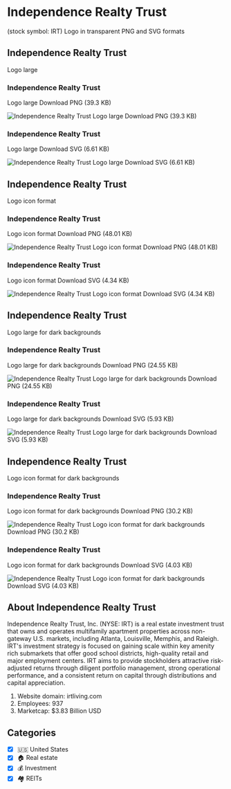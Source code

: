 # Independence Realty Trust
 (stock symbol: IRT) Logo in transparent PNG and SVG formats

## Independence Realty Trust
 Logo large

### Independence Realty Trust
 Logo large Download PNG (39.3 KB)

![Independence Realty Trust
 Logo large Download PNG (39.3 KB)](/img/orig/IRT_BIG-d1175f4c.png)

### Independence Realty Trust
 Logo large Download SVG (6.61 KB)

![Independence Realty Trust
 Logo large Download SVG (6.61 KB)](/img/orig/IRT_BIG-dd3b4897.svg)

## Independence Realty Trust
 Logo icon format

### Independence Realty Trust
 Logo icon format Download PNG (48.01 KB)

![Independence Realty Trust
 Logo icon format Download PNG (48.01 KB)](/img/orig/IRT-f9b39264.png)

### Independence Realty Trust
 Logo icon format Download SVG (4.34 KB)

![Independence Realty Trust
 Logo icon format Download SVG (4.34 KB)](/img/orig/IRT-bf484c48.svg)

## Independence Realty Trust
 Logo large for dark backgrounds

### Independence Realty Trust
 Logo large for dark backgrounds Download PNG (24.55 KB)

![Independence Realty Trust
 Logo large for dark backgrounds Download PNG (24.55 KB)](/img/orig/IRT_BIG.D-3e7a628d.png)

### Independence Realty Trust
 Logo large for dark backgrounds Download SVG (5.93 KB)

![Independence Realty Trust
 Logo large for dark backgrounds Download SVG (5.93 KB)](/img/orig/IRT_BIG.D-c9b28ea6.svg)

## Independence Realty Trust
 Logo icon format for dark backgrounds

### Independence Realty Trust
 Logo icon format for dark backgrounds Download PNG (30.2 KB)

![Independence Realty Trust
 Logo icon format for dark backgrounds Download PNG (30.2 KB)](/img/orig/IRT.D-8c8016bd.png)

### Independence Realty Trust
 Logo icon format for dark backgrounds Download SVG (4.03 KB)

![Independence Realty Trust
 Logo icon format for dark backgrounds Download SVG (4.03 KB)](/img/orig/IRT.D-c6b9fb54.svg)

## About Independence Realty Trust


Independence Realty Trust, Inc. (NYSE: IRT) is a real estate investment trust that owns and operates multifamily apartment properties across non-gateway U.S. markets, including Atlanta, Louisville, Memphis, and Raleigh. IRT's investment strategy is focused on gaining scale within key amenity rich submarkets that offer good school districts, high-quality retail and major employment centers. IRT aims to provide stockholders attractive risk-adjusted returns through diligent portfolio management, strong operational performance, and a consistent return on capital through distributions and capital appreciation.

1. Website domain: irtliving.com
2. Employees: 937
3. Marketcap: $3.83 Billion USD


## Categories
- [x] 🇺🇸 United States
- [x] 🏠 Real estate
- [x] 💰 Investment
- [x] 🏘️ REITs
